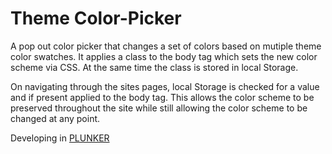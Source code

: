 # Theme Color-Picker
A pop out color picker that changes a set of colors based on mutiple theme color swatches. It applies a class to the body tag which sets the new color scheme via CSS. At the same time the class is stored in local Storage.

On navigating through the sites pages, local Storage is checked for a value and if present applied to the body tag. This allows the color scheme to be preserved throughout the site while still allowing the color scheme to be changed at any point. 

Developing in [PLUNKER]

[PLUNKER]: <http://plnkr.co/edit/FcUDmZ?p=preview>
